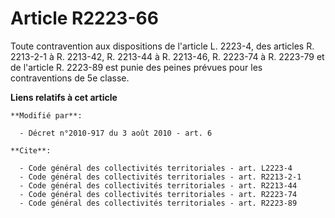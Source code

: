# Article R2223-66

Toute contravention aux dispositions de l'article L. 2223-4, des articles R. 2213-2-1 à R. 2213-42, R. 2213-44 à R. 2213-46,
R. 2223-74 à R. 2223-79 et de l'article R. 2223-89 est punie des peines prévues pour les contraventions de 5e classe.

**Liens relatifs à cet article**

	**Modifié par**:

	  - Décret n°2010-917 du 3 août 2010 - art. 6

	**Cite**:

	  - Code général des collectivités territoriales - art. L2223-4
	  - Code général des collectivités territoriales - art. R2213-2-1
	  - Code général des collectivités territoriales - art. R2213-44
	  - Code général des collectivités territoriales - art. R2223-74
	  - Code général des collectivités territoriales - art. R2223-89
